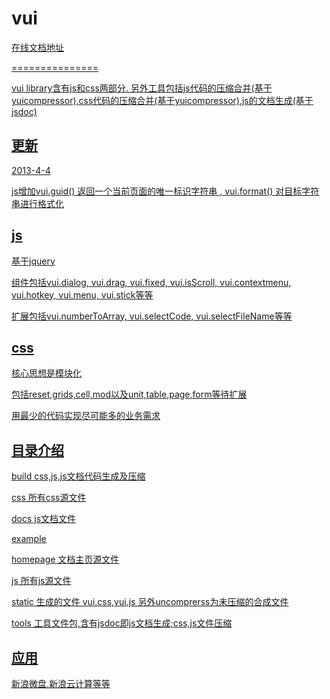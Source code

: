 <h1>vui</h1>
<p><a href="http://putaoshu.github.com/vui/" target="_blank">在线文档地址</p>
<p>===============</p>
<p>vui library含有js和css两部分. 另外工具包括js代码的压缩合并(基于yuicompressor),css代码的压缩合并(基于yuicompressor),js的文档生成(基于jsdoc)</p>

<h2>更新</h2>
<p>2013-4-4</p>
<p>js增加vui.guid() 返回一个当前页面的唯一标识字符串 , vui.format() 对目标字符串进行格式化</p>

<h2>js</h2>
<p>基于jquery</p>
<p>组件包括vui.dialog, vui.drag, vui.fixed, vui.isScroll, vui.contextmenu, vui.hotkey, vui.menu, vui.stick等等</p>
<p>扩展包括vui.numberToArray, vui.selectCode, vui.selectFileName等等</p>

<h2>css</h2>
<p>核心思想是模块化</p>
<p>包括reset,grids,cell,mod以及unit,table,page,form等待扩展</p>
<p>用最少的代码实现尽可能多的业务需求</p>

<h2>目录介绍</h2>
<p>build css,js,js文档代码生成及压缩</p>
<p>css 所有css源文件</p>
<p>docs js文档文件</p>
<p>example </p>
<p>homepage 文档主页源文件</p>
<p>js 所有js源文件</p>
<p>static 生成的文件 vui.css,vui.js 另外uncomprerss为未压缩的合成文件</p>
<p>tools 工具文件包,含有jsdoc即js文档生成;css,js文件压缩</p>

<h2>应用</h2>
<p>新浪微盘,新浪云计算等等</p>